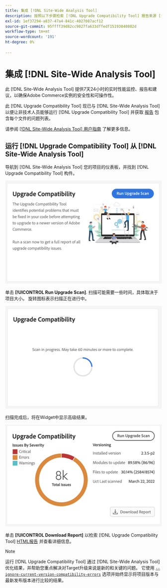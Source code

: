 ```yaml
---
title: 集成 [!DNL Site-Wide Analysis Tool]
description: 按照以下步骤检索 [!DNL Upgrade Compatibility Tool] 报告来源 [!DNL Site-Wide Analysis Tool] 您的Adobe Commerce项目上的仪表板。
exl-id: 1ef37294-a837-47a4-841c-4027087acf12
source-git-commit: 95ffff39d82cc9027fa633dffedf15193040802d
workflow-type: tm+mt
source-wordcount: '191'
ht-degree: 0%

---
```


# 集成 [!DNL Site-Wide Analysis Tool]

此 [!DNL Site-Wide Analysis Tool] 提供7天24小时的实时性能监控、报告和建议，以确保Adobe Commerce实例的安全性和可操作性。

此 [!DNL Upgrade Compatibility Tool] 现已与 [!DNL Site-Wide Analysis Tool] 以便让非技术人员能够运行 [!DNL Upgrade Compatibility Tool] 并获取 [报告](../upgrade-compatibility-tool/reports.md) 包含每个文件的问题列表。

请参阅 [[!DNL Site-Wide Analysis Tool] 用户指南](https://docs.magento.com/user-guide/reports/site-wide-analysis-tool.html) 了解更多信息。

## 运行 [!DNL Upgrade Compatibility Tool] 从 [!DNL Site-Wide Analysis Tool]

导航到 [!DNL Site-Wide Analysis Tool] 您的项目的仪表板，并找到 [!DNL Upgrade Compatibility Tool] 构件。

![UCT SWAT小组件 — 初始](../../assets/upgrade-guide/uct-swat-initial.png)

单击 **[!UICONTROL Run Upgrade Scan]**. 扫描可能需要一些时间，具体取决于项目大小。 旋转图标表示扫描正在进行中。

![UCT SWAT小组件 — 进行中](../../assets/upgrade-guide/uct-swat-progress.png)

扫描完成后，将在Widget中显示高级结果。

![UCT SWAT小组件 — 结果](../../assets/upgrade-guide/uct-swat-results.png)

单击 **[!UICONTROL Download Report]** 以检索 [!DNL Upgrade Compatibility Tool] [HTML报告](../upgrade-compatibility-tool/reports.md#html-report) 并查看详细信息。


>[!NOTE]
>
> 运行 [!DNL Upgrade Compatibility Tool] 通过 [!DNL Site-Wide Analysis Tool] 优化结果，并帮助您重点解决对Target升级来说是新的和关键的问题。 它使用 [`--ignore-current-version-compatibility-errors`](run.md#optimize-your-results) 选项并始终显示将项目版本与最新发布版本进行比较的结果。
